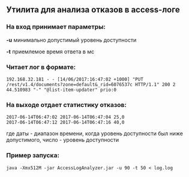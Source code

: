 ## Утилита для анализа отказов в access-логе

### На вход принимает параметры:

**-u** минимально допустимый уровень доступности

**-t** приемлемое время ответа в мс


### Читает лог в формате:
```
192.168.32.181 - - [14/06/2017:16:47:02 +1000] "PUT /rest/v1.4/documents?zone=default&_rid=6076537c HTTP/1.1" 200 2 44.510983 "-" "@list-item-updater" prio:0
```

### На выходе отдает статистику отказов:
```
2017-06-14T06:47:02 2017-06-14T06:47:04 25,0
2017-06-14T06:47:12 2017-06-14T06:47:16 40,0
```
где даты - диапазон времени, когда уровень доступности был ниже допустимого, число - уровень доступности

### Пример запуска:
```
java -Xmx512M -jar AccessLogAnalyzer.jar -u 90 -t 50 < log.log
```
